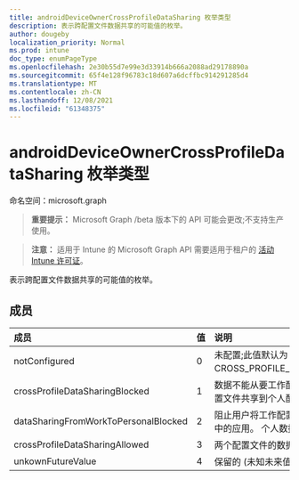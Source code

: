 ```yaml
---
title: androidDeviceOwnerCrossProfileDataSharing 枚举类型
description: 表示跨配置文件数据共享的可能值的枚举。
author: dougeby
localization_priority: Normal
ms.prod: intune
doc_type: enumPageType
ms.openlocfilehash: 2e30b55d7e99e3d33914b666a2088ad29178890a
ms.sourcegitcommit: 65f4e128f96783c18d607a6dcffbc914291285d4
ms.translationtype: MT
ms.contentlocale: zh-CN
ms.lasthandoff: 12/08/2021
ms.locfileid: "61348375"
---
```

# <a name="androiddeviceownercrossprofiledatasharing-enum-type"></a>androidDeviceOwnerCrossProfileDataSharing 枚举类型

命名空间：microsoft.graph

> **重要提示：** Microsoft Graph /beta 版本下的 API 可能会更改;不支持生产使用。

> **注意：** 适用于 Intune 的 Microsoft Graph API 需要适用于租户的 [活动 Intune 许可证](https://go.microsoft.com/fwlink/?linkid=839381)。

表示跨配置文件数据共享的可能值的枚举。

## <a name="members"></a>成员
|成员|值|说明|
|:---|:---|:---|
|notConfigured|0|未配置;此值默认为 CROSS_PROFILE_DATA_SHARING_UNSPECIFIED。|
|crossProfileDataSharingBlocked|1|数据不能从要工作配置文件的个人配置文件和工作配置文件共享到个人配置文件。|
|dataSharingFromWorkToPersonalBlocked|2|阻止用户将工作配置文件的数据共享到个人配置文件中的应用。 个人数据可以与工作应用共享。|
|crossProfileDataSharingAllowed|3|两个配置文件的数据都可以与其他配置文件共享。|
|unkownFutureValue|4|保留的 (未知未来值，当前未) |





